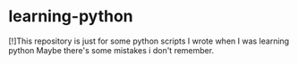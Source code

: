 # learning-python

[!]This repository is just for some python scripts
I wrote when I was learning python
Maybe there's some mistakes i don't remember.
